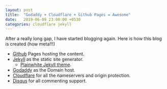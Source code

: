```yaml
---
layout: post
title:  "Godaddy + Cloudflare + Github Pages = Awesome"
date:   2019-06-09 23:00:00 +0530
categories: cloudflare jekyll
---
```

After a really long gap, I have started blogging again. Here is how this blog is created (how meta!!!)

* [Github][github] Pages hosting the content.
* [Jekyll][jekyll] as the static site generator.
	* [Plainwhite Jekyll theme][theme].
* [Godaddy][godaddy] as the Domain host.
* [Cloudflare][cloudflare] for all the nameservers and origin protection.
* [Disqus][disqus] for all commenting support.

[jekyll]: https://jekyllrb.com/
[theme]: https://github.com/thelehhman/plainwhite-jekyll
[github]:   https://github.com/
[godaddy]:   https://godaddy.com/
[cloudflare]:   https://cloudflare.com/
[disqus]: https://disqus.com
